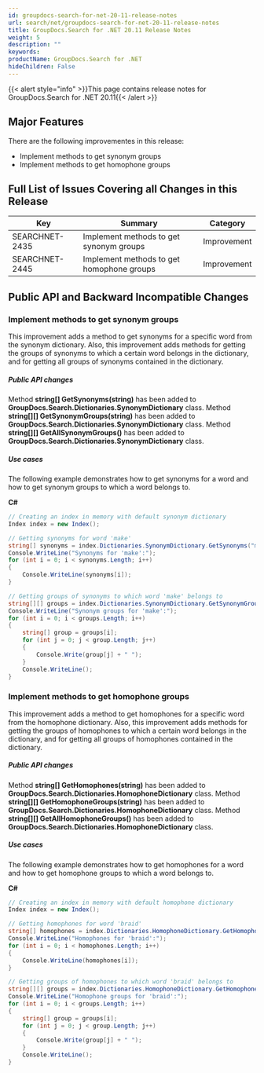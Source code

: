 ```yaml
---
id: groupdocs-search-for-net-20-11-release-notes
url: search/net/groupdocs-search-for-net-20-11-release-notes
title: GroupDocs.Search for .NET 20.11 Release Notes
weight: 5
description: ""
keywords: 
productName: GroupDocs.Search for .NET
hideChildren: False
---
```

{{< alert style="info" >}}This page contains release notes for GroupDocs.Search for .NET 20.11{{< /alert >}}

## Major Features

There are the following improvementes in this release:

- Implement methods to get synonym groups
- Implement methods to get homophone groups

## Full List of Issues Covering all Changes in this Release

| Key | Summary | Category |
| --- | --- | --- |
| SEARCHNET-2435 | Implement methods to get synonym groups   | Improvement |
| SEARCHNET-2445 | Implement methods to get homophone groups | Improvement |

## Public API and Backward Incompatible Changes

### Implement methods to get synonym groups

This improvement adds a method to get synonyms for a specific word from the synonym dictionary. Also, this improvement adds methods for getting the groups of synonyms to which a certain word belongs in the dictionary, and for getting all groups of synonyms contained in the dictionary.

##### Public API changes

Method **string[] GetSynonyms(string)** has been added to **GroupDocs.Search.Dictionaries.SynonymDictionary** class.
Method **string[]\[] GetSynonymGroups(string)** has been added to **GroupDocs.Search.Dictionaries.SynonymDictionary** class.
Method **string[]\[] GetAllSynonymGroups()** has been added to **GroupDocs.Search.Dictionaries.SynonymDictionary** class.

##### Use cases

The following example demonstrates how to get synonyms for a word and how to get synonym groups to which a word belongs to.

**C#**

```csharp
// Creating an index in memory with default synonym dictionary
Index index = new Index();

// Getting synonyms for word 'make'
string[] synonyms = index.Dictionaries.SynonymDictionary.GetSynonyms("make");
Console.WriteLine("Synonyms for 'make':");
for (int i = 0; i < synonyms.Length; i++)
{
    Console.WriteLine(synonyms[i]);
}

// Getting groups of synonyms to which word 'make' belongs to
string[][] groups = index.Dictionaries.SynonymDictionary.GetSynonymGroups("make");
Console.WriteLine("Synonym groups for 'make':");
for (int i = 0; i < groups.Length; i++)
{
    string[] group = groups[i];
    for (int j = 0; j < group.Length; j++)
    {
        Console.Write(group[j] + " ");
    }
    Console.WriteLine();
}
```

### Implement methods to get homophone groups

This improvement adds a method to get homophones for a specific word from the homophone dictionary. Also, this improvement adds methods for getting the groups of homophones to which a certain word belongs in the dictionary, and for getting all groups of homophones contained in the dictionary.

##### Public API changes

Method **string[] GetHomophones(string)** has been added to **GroupDocs.Search.Dictionaries.HomophoneDictionary** class.
Method **string[]\[] GetHomophoneGroups(string)** has been added to **GroupDocs.Search.Dictionaries.HomophoneDictionary** class.
Method **string[]\[] GetAllHomophoneGroups()** has been added to **GroupDocs.Search.Dictionaries.HomophoneDictionary** class.

##### Use cases

The following example demonstrates how to get homophones for a word and how to get homophone groups to which a word belongs to.

**C#**

```csharp
// Creating an index in memory with default homophone dictionary
Index index = new Index();

// Getting homophones for word 'braid'
string[] homophones = index.Dictionaries.HomophoneDictionary.GetHomophones("make");
Console.WriteLine("Homophones for 'braid':");
for (int i = 0; i < homophones.Length; i++)
{
    Console.WriteLine(homophones[i]);
}

// Getting groups of homophones to which word 'braid' belongs to
string[][] groups = index.Dictionaries.HomophoneDictionary.GetHomophoneGroups("braid");
Console.WriteLine("Homophone groups for 'braid':");
for (int i = 0; i < groups.Length; i++)
{
    string[] group = groups[i];
    for (int j = 0; j < group.Length; j++)
    {
        Console.Write(group[j] + " ");
    }
    Console.WriteLine();
}
```
